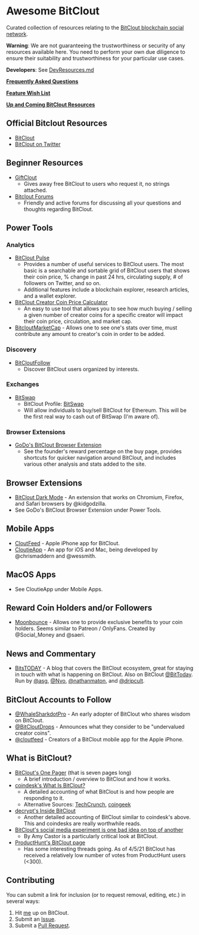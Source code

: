 # Awesome BitClout

Curated collection of resources relating to the [BitClout blockchain social network](https://bitclout.com/).

**Warning**: We are not guaranteeing the trustworthiness or security of any resources available here. You need to perform your own due diligence to ensure their suitability and trustworthiness for your particular use cases.

**Developers**: See [DevResources.md](DevResources.md)

**[Frequently Asked Questions](Frequently-Asked-Questions.md)**

**[Feature Wish List](FeatureWishList.md)**

**[Up and Coming BitClout Resources](UpAndComing.md)**

## Official Bitclout Resources
- [BitClout](https://bitclout.com/)
- [BitClout on Twitter](https://twitter.com/bitclout_)

## Beginner Resources
- [GiftClout](https://bitclout.com/u/GiftClout) 
  - Gives away free BitClout to users who request it, no strings attached.
- [Bitclout Forums](https://bitcloutforums.com/)
  - Friendly and active forums for discussing all your questions and thoughts regarding BitClout.

## Power Tools

### Analytics
- [BitClout Pulse](https://www.bitcloutpulse.com/)
  - Provides a number of useful services to BitClout users. The most basic is a searchable and sortable grid of BitClout users that shows their coin price, % change in past 24 hrs, circulating supply, # of followers on Twitter, and so on.
  - Additional features include a blockchain explorer, research articles, and a wallet explorer.
- [BitClout Creator Coin Price Calculator](https://www.prosperclout.com/tools/bitclout-creator-coin-price-calculator)
  - An easy to use tool that allows you to see how much buying / selling a given number of creator coins for a specific creator will impact their coin price, circulation, and market cap.
- [BitcloutMarketCap](https://www.bitcloutmarketcap.net/) - Allows one to see one's stats over time, must contribute any amount to creator's coin in order to be added.

### Discovery
- [BitCloutFollow](https://bitcloutfollow.com/)
  - Discover BitClout users organized by interests.

### Exchanges
- [BitSwap](https://bitswap.network/)
  - BitClout Profile: [BitSwap](https://bitclout.com/u/BitSwap)
  - Will allow individuals to buy/sell BitClout for Ethereum. This will be the first real way to cash out of BitSwap (I'm aware of).

### Browser Extensions
- [GoDo's BitClout Browser Extension](https://chrome.google.com/webstore/detail/bitclout/cibnoimijnodokdlhkbgogbnemfpkool?hl=en-US)
  - See the founder's reward percentage on the buy page, provides shortcuts for quicker navigation around BitClout, and includes various other analysis and stats added to the site.

## Browser Extensions
- [BitClout Dark Mode](https://jamesfuthey.com/bitclout-extension/) - An extension that works on Chromium, Firefox, and Safari browsers by @kidgodzilla.
- See GoDo's BitClout Browser Extension under Power Tools.

## Mobile Apps
- [CloutFeed](https://apps.apple.com/app/id1561532815) - Apple iPhone app for BitClout.
- [CloutieApp](https://bitclout.com/u/CloutieApp) - An app for iOS and Mac, being developed by @chrismaddern and @wessmith.

## MacOS Apps
- See CloutieApp under Mobile Apps.

## Reward Coin Holders and/or Followers
- [Moonbounce](https://getmoonbounce.com/) - Allows one to provide exclusive benefits to your coin holders. Seems similar to Patreon / OnlyFans. Created by @Social_Money and @saeri. 

## News and Commentary
- [BitsTODAY](https://bitstoday.medium.com/) - A blog that covers the BitClout ecosystem, great for staying in touch with what is happening on BitClout. Also on BitClout [@BitToday](https://bitclout.com/u/BitsToday). Run by [@asg](https://bitclout.com/u/asg), [@Nvo](https://bitclout.com/u/nvo), [@nathanmaton](https://bitclout.com/u/nathanmaton), and [@dripcult](https://bitclout.com/u/dripcult). 

## BitClout Accounts to Follow
- [@WhaleSharkdotPro](https://bitclout.com/u/WhaleSharkdotPro) - An early adopter of BitClout who shares wisdom on BitClout.
- [@BitCloutDrops](https://bitclout.com/u/BitCloutDrops) - Announces what they consider to be "undervalued creator coins".
- [@cloutfeed](https://bitclout.com/u/cloutfeed) - Creators of a BitClout mobile app for the Apple iPhone.

## What is BitClout?
- [BitClout's One Pager](https://bitclout.com/one_pager.pdf) (that is seven pages long)
  - A brief introduction / overview to BitClout and how it works.
- [coindesk's What Is BitClout?](https://www.coindesk.com/what-is-bitclout-the-social-media-experiment-stoking-controversy-on-twitter)
  - A detailed accounting of what BitClout is and how people are responding to it.
  - Alternative Sources: [TechCrunch](https://techcrunch.com/2021/03/22/crypto-social-network-bitclout-arrives-with-a-bevy-of-high-profile-investors-and-skeptics/), [coingeek](https://coingeek.com/token-based-social-media-bitclout-raising-lots-of-money-and-eyebrows/)
- [decrypt's Inside BitClout](https://decrypt.co/62770/inside-bitclout-dystopian-social-network-big-investors-vocal-critics)
  - Another detailed accounting of BitClout similar to coindesk's above. This and coindesks are really worthwhile reads.
- [BitClout's social media experiment is one bad idea on top of another](https://amycastor.com/2021/03/28/bitclouts-social-media-experiment-is-one-bad-idea-on-top-of-another/) 
  - By Amy Castor is a particularly critical look at BitClout.
- [ProductHunt's BitClout page](https://www.producthunt.com/posts/bitclout)
  - Has some interesting threads going. As of 4/5/21 BitClout has received a relatively low number of votes from ProductHunt users (<300).

## Contributing
You can submit a link for inclusion (or to request removal, editing, etc.) in several ways:

1. Hit [me](https://bitclout.com/u/davemackey) up on BitClout.
2. Submit an [Issue](https://github.com/davidshq/awesome-bitclout/issues).
3. Submit a [Pull Request](https://github.com/davidshq/awesome-bitclout/pulls).

